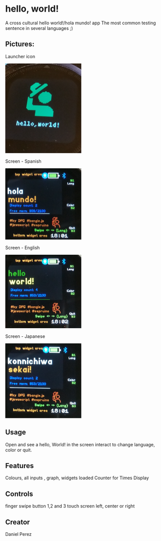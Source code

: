 # hello, world!

A cross cultural hello world!/hola mundo! app
The most common testing sentence in several languages ;)


## Pictures:

Launcher icon

![](helloworld_icon.png)

Screen - Spanish

![](helloworld_es.png)

Screen - English

![](helloworld_en.png)

Screen - Japanese

![](helloworld_jp.png)



## Usage

Open and see a hello, World! in the screen 
interact to change language, color or quit.

## Features

Colours, all inputs , graph, widgets loaded 
Counter for Times Display


## Controls

finger swipe 
button 1,2 and 3
touch screen left, center or right


## Creator

Daniel Perez